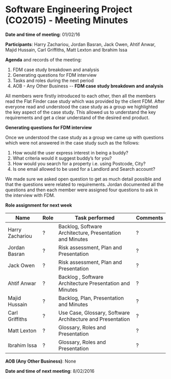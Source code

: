 # Software Engineering Project (CO2015) - Meeting Minutes

**Date and time of meeting**: 01/02/16

**Participants**: Harry Zachariou, Jordan Basran, Jack Owen, Ahtif Anwar, Majid Hussain, Carl Griffiths, Matt Lexton and Ibrahim Issa

**Agenda** and records of the meeting:

1.  FDM case study breakdown and analysis
2.  Generating questions for FDM interview
3.  Tasks and roles during the next period
4.	AOB - Any Other Business
--
**FDM case study breakdown and analysis**

All members were firstly introduced to each other, then all the members read the Flat Finder case study which was provided by the client FDM. After everyone read and understood the case study as a group we highlighted the key aspect of the case study. This allowed us to understand the key requirements and get a clear understand of  the desired end product.

**Generating questions for FDM interview**

Once we understood the case study as a group we came up with questions which were not answered in the case study such as the follows:
1.  How would the user express interest in being a buddy?
2.  What criteria would it suggest buddy’s for you?
3. 	How would you search for a property i.e. using Postcode, City?
4.  Is one email allowed to be used for a Landlord and Search account?

We made sure we asked open question to get as much detail possible and that the questions were related to requirements. Jordan documented all the questions and then each member were assigned four questions to ask in the interview with FDM.

**Role assignment for next week**

| Name | Role | Task performed | Comments |
|------|------|----------------|----------|
| Harry Zachariou | ? | Backlog, Software Architecture, Presentation and Minutes | ? |
| Jordan Basran | ? | Risk assessment, Plan and Presentation | ? |
| Jack Owen | ? | Risk assessment, Plan and Presentation | ? |
| Ahtif Anwar | ? | Backlog , Software Architecture  Presentation and Minutes  | ? |
| Majid Hussain | ? | Backlog, Plan, Presentation and Minutes  | ? |
| Carl Griffiths | ? | Use Case, Glossary,  Software Architecture and Presentation | ? |
| Matt Lexton | ? | Glossary, Roles and Presentation | ? |
| Ibrahim Issa | ? | Glossary, Roles and Presentation | ? |

**AOB (Any Other Business)**:
None

**Date and time of next meeting**: 8/02/2016
